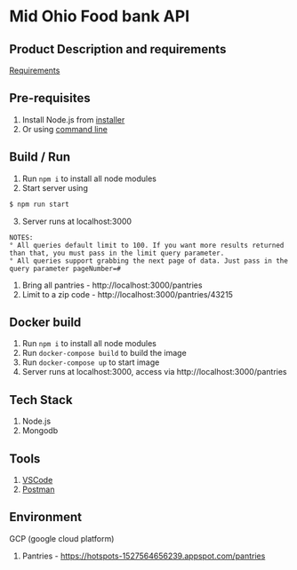 # Mid Ohio Food bank API

## Product Description and requirements
[Requirements](https://github.com/SCODEMeetup/mofb-api/blob/master/product-spec.md)

## Pre-requisites
1. Install Node.js from [installer](https://nodejs.org/en/)
2. Or using [command line](https://nodejs.org/en/download/package-manager/)

## Build / Run
1. Run `npm i` to install all node modules
2. Start server using
```bash
$ npm run start
```
3. Server runs at localhost:3000
```
NOTES:
° All queries default limit to 100. If you want more results returned than that, you must pass in the limit query parameter.
° All queries support grabbing the next page of data. Just pass in the query parameter pageNumber=#
 ```
   1. Bring all pantries - http://localhost:3000/pantries
   2. Limit to a zip code - http://localhost:3000/pantries/43215

## Docker build
1. Run `npm i` to install all node modules
2. Run `docker-compose build` to build the image
3. Run `docker-compose up` to start image
4. Server runs at localhost:3000, access via http://localhost:3000/pantries

## Tech Stack
1. Node.js
2. Mongodb

## Tools
1. [VSCode](https://code.visualstudio.com/)
2. [Postman](https://www.getpostman.com/)

## Environment
GCP (google cloud platform)
1. Pantries - https://hotspots-1527564656239.appspot.com/pantries
